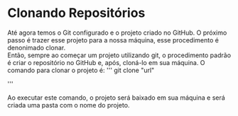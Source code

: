 # Clonando Repositórios

Até agora temos o Git configurado e o projeto criado no GitHub. O próximo passo é trazer esse projeto para a nossa máquina, esse procedimento é denonimado clonar.<br>
Então, sempre ao começar um projeto utilizando git, o procedimento padrão é criar o repositório no GitHub e, após, cloná-lo em sua máquina. O comando para clonar o projeto é:
'''
git clone "url"

'''

Ao executar este comando, o projeto será baixado em sua máquina e será criada uma pasta com o nome do projeto.

